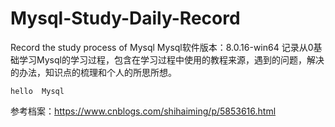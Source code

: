 # Mysql-Study-Daily-Record
Record the study process of Mysql
Mysql软件版本：8.0.16-win64
记录从0基础学习Mysql的学习过程，包含在学习过程中使用的教程来源，遇到的问题，解决的办法，知识点的梳理和个人的所思所想。
```
hello  Mysql
```
参考档案：https://www.cnblogs.com/shihaiming/p/5853616.html
